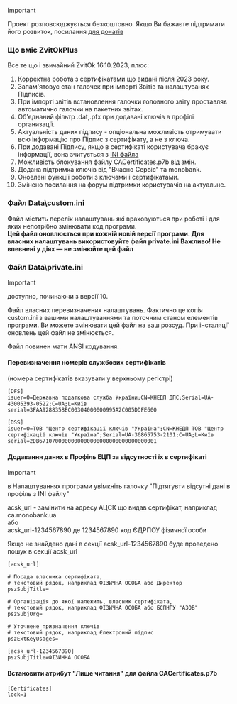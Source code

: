 > [!IMPORTANT]  
> Проект розповсюджується безкоштовно.  Якщо Ви бажаєте підтримати його розвиток, посилання [для донатів](https://send.monobank.ua/2MXeqRNEPw)
  
  
### Що вміє ZvitOkPlus ###

Все те що і звичайний ZvitOk 16.10.2023, плюс:
1. Корректна робота з сертифікатами що видані після 2023 року.
2. Запам'ятовує стан галочек при імпорті Звітів та налаштуванях Підписів.
3. При імпорті звітів встановлення галочки головного звіту проставляє автоматично галочки на пакетних звітах.
4. Об'єднаний фільтр .dat,.pfx при додавані ключів в профілі организації.
5. Актуальність даних підпису - опціональна можливість отримувати всю інформацію про Підпис з сертифікату, а не з ключа. 
6. При додавані Підпису, якщо в сертифікаті користувача бракує інформації, вона зчитується з [INI файла](#Додавання-даних-в-Профіль-ЕЦП-за-відсутності-їх-в-сертифікаті)
7. Можливість блокування файлу CACertificates.p7b від змін.
8. Додана підтримка ключів від "Вчасно Сервіс" та monobank.
9. Оновлені функції роботи з ключами і сертифікатами.
10. Змінено посилання на форум підтримки користувачів на актуальне.


### Файл Data\custom.ini ###
Файл містить перелік налаштувань які враховуються при роботі і для яких непотрібно змінювати код програми.  
**Цей файл оновлюється при кожній новій версії програми. Для власних налаштувань використовуйте файл private.ini**
**Важливо! Не впевнені у діях — не змінюйте цей файл**



### Файл Data\private.ini ###
> [!IMPORTANT]  
> доступно, починаючи з версії 10.

Файл власних перевизначених налаштувань. 
Фактично це копія custom.ini з вашими налаштуваннями та поточним станом елементів програми.
Ви можете змінювати цей файл на ваш розсуд. При інсталяції оновлень цей файл не змінюється.

Файл повинен мати ANSI кодування.


#### Перевизначення номерів службових сертифікатів ####
(номера сертифікатів вказувати у верхньому регістрі)
```
[DFS]
isuer=O=Державна податкова служба України;CN=КНЕДП ДПС;Serial=UA-43005393-0522;C=UA;L=Київ
serial=3FAA9288358EC00304000000995A2C005DDFE600

[DSS]
isuer=O=ТОВ "Центр сертифікації ключів "Україна";CN=КНЕДП ТОВ "Центр сертифікації ключів "Україна";Serial=UA-36865753-2101;C=UA;L=Київ
serial=2DB6710700000000000000000000000000000001
```

#### Додавання даних в Профіль ЕЦП за відсутності їх в сертифікаті ####
> [!IMPORTANT]  
> в Налаштуваннях програми увімкніть галочку "Підтягувти відсутні дані в профіль з INI файлу"


acsk_url - замінити на адресу АЦСК що видав сертифікат, наприклад ca.monobank.ua  
або  
acsk_url-1234567890  де 1234567890 код ЄДРПОУ фізичної особи  

Якщо не знайдено дані в секції acsk_url-1234567890 буде проведено пошук в секції acsk_url

```
[acsk_url]

# Посада власника сертифіката, 
# текстовий рядок, наприклад ФІЗИЧНА ОСОБА або Директор
pszSubjTitle=

# Організація до якої належить, власник сертифіката, 
# текстовий рядок, наприклад ФІЗИЧНА ОСОБА або БСПНГУ "АЗОВ"
pszSubjOrg=

# Уточнене призначення ключів
# текстовий рядок, наприклад Єлектроний підпис
pszExtKeyUsages=

[acsk_url-1234567890]
pszSubjTitle=ФІЗИЧНА ОСОБА

```

#### Встановити атрибут "Лише читання" для файла CACertificates.p7b ####
```
[Certificates]
lock=1
```
